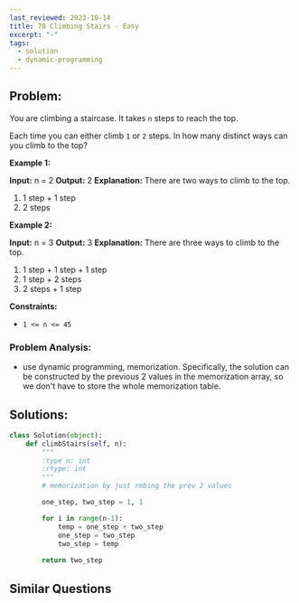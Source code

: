 ```yaml
---
last_reviewed: 2023-10-14
title: 70 Climbing Stairs - Easy
excerpt: "-"
tags:
  - solution
  - dynamic-programming
---
```

## Problem:

You are climbing a staircase. It takes `n` steps to reach the top.

Each time you can either climb `1` or `2` steps. In how many distinct ways can you climb to the top?

**Example 1:**

**Input:** n = 2
**Output:** 2
**Explanation:** There are two ways to climb to the top.
1. 1 step + 1 step
2. 2 steps

**Example 2:**

**Input:** n = 3
**Output:** 3
**Explanation:** There are three ways to climb to the top.
1. 1 step + 1 step + 1 step
2. 1 step + 2 steps
3. 2 steps + 1 step

**Constraints:**

- `1 <= n <= 45`

### Problem Analysis:

- use dynamic programming, memorization. Specifically, the solution can be constructed by the previous 2 values in the memorization array, so we don't have to store the whole memorization table.

## Solutions:

```python
class Solution(object):
    def climbStairs(self, n):
        """
        :type n: int
        :rtype: int
        """
        # memorization by just rmbing the prev 2 values

        one_step, two_step = 1, 1

        for i in range(n-1):
            temp = one_step + two_step
            one_step = two_step
            two_step = temp
        
        return two_step
```

## Similar Questions